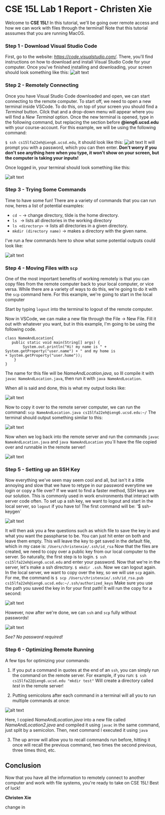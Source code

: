 # CSE 15L Lab 1 Report - Christen Xie  

Welcome to **CSE 15L!** In this tutorial, we'll be going over remote access and how we can work with files through the terminal! Note that this tutorial asssumes that you are running MacOS.

### Step 1 - Download Visual Studio Code
First, go to the website: *https://code.visualstudio.com/*. There, you'll find instructions on how to download and install Visual Studio Code for your computer. Once you've finished installing and downloading, your screen should look something like this:
![alt text](https://github.com/christen03/cse15l-lab-reports/blob/main/lab1images/vscode.png)

### Step 2 - Remotely Connecting

Once you have Visual Studio Code downloaded and open, we can start connecting to the remote computer. To start off, we need to open a new terminal inside VSCode. To do this, on top of your screen you should find a *Terminal* button. Cilck that and a drop-down menu will appear where you will find a *New Terminal* option. Once the new terminal is opened, type in the following command, but replacing the section before **@ieng6.ucsd.edu** with your course-account. 
For this example, we will be using the following command:

`$ ssh cs15lfa22eh@ieng6.ucsd.edu`, it should look like this: 
![alt text](https://github.com/christen03/cse15l-lab-reports/blob/main/lab1images/ssh-run.png)
It will prompt you with a password, which you can then enter. **Don't worry if you don't see anything here when you type, it won't show on your screen, but the computer is taking your inputs!**

Once logged in, your terminal should look something like this:

![alt text](https://github.com/christen03/cse15l-lab-reports/blob/main/lab1images/remotely-connected.png)

### Step 3 - Trying Some Commands

Time to have some fun! There are a variety of commands that you can run now, heres a list of potential examples:

- `cd ~` -> change directory, tilde is the home directory.
- `ls ` -> lists all directories in the working directory
- `ls <directory>` -> lists all directories in a given directory.
- `mkdir (directory name)` -> makes a directory with the given name.

I've run a few commands here to show what some potential outputs could look like: 

![alt text](https://github.com/christen03/cse15l-lab-reports/blob/main/lab1images/trying-some-commands.png)

### Step 4 - Moving Files with `scp`

One of the most important benefits of working remotely is that you can copy files from the remote computer back to your local computer, or vice versa. While there are a variety of ways to do this, we're going to do it with the `scp` command here. For this example, we're going to start in the local computer

Start by typing `logout` into the terminal to logout of the remote computer.

Now in VSCode, we can make a new file through the File -> New File. Fill it out with whatever you want, but in this example, I'm going to be using the following code. 

```
class NameAndLocation{
   public static void main(String[] args) {
        System.out.println("Hi! my name is " + System.getProperty("user.name") + " and my home is 
+ System.getProperty("user.home"));
    }
}
```

The name for this file will be *NameAndLocation.java*, so Ill compile it with `javac NameAndLocation.java`, then run it with `java NameAndLocation`.

When all is said and done, this is what my output looks like:

![alt text](https://github.com/christen03/cse15l-lab-reports/blob/main/lab1images/java-running.png)

Now to copy it over to the remote server computer, we can run the command:
`scp NameAndLocation.java cs15lfa22eh@ieng6.ucsd.edu:~/`
The terminal should output something similar to this:

![alt text](https://github.com/christen03/cse15l-lab-reports/blob/main/lab1images/scp-copying.png)

Now when we log back into the remote server and run the commands `javac NameAndLocation.java` and `java NameAndLocation` you`ll have the file copied over and runnable in the remote server! 

![alt text](https://github.com/christen03/cse15l-lab-reports/blob/main/lab1images/scp-copied.png)

### Step 5 - Setting up an SSH Key

Now everything we've seen may seem cool and all, but isn't it a little annoying and slow that we have to retype in our password everytime we login or copy a file over? If we want to find a faster method, SSH keys are our solution. This is commonly used in work environments that interact with server code often. To set up a ssh key, we want to logout and start in the local server, so `logout` if you have to! The first command will be:
'$ ssh-keygen`

![alt text](https://github.com/christen03/cse15l-lab-reports/blob/main/lab1images/ssh-key-generate.png)

It will then ask you a few questions such as which file to save the key in and what you want the passpharse to be. You can just hit enter on both and leave them empty. This will leave the key to get saved in the default file, which in my case is:
`/Users/christenxie/.ssh/id_rsa`
Now that the files are created, we need to copy over a public key from our local computer to the server. So naturally, the first step is to login.
`$ ssh cs15lfa22eh@ieng6.ucsd.edu` and enter your password.
Now that we're in the server, let's make a ssh directory.
`$ mkdir .ssh`. Now we can logout again.
In the local server, we want to copy over the key, so we will use `scp` again. For me, the command is 
`$ scp /Users/christenxie/.ssh/id_rsa.pub cs15lfa22eh@ieng6.ucsd.edu:~/.ssh/authorized_keys`
Make sure you use the path you saved the key in for your first path! It will run the copy for a second: 

![alt text](https://github.com/christen03/cse15l-lab-reports/blob/main/lab1images/ssh-key-login.png)

However, now after we're done, we can `ssh` and `scp` fully without passwords!

![alt text](https://github.com/christen03/cse15l-lab-reports/blob/main/lab1images/ssh-key-loggedin.png)

*See? No password required!*

### Step 6 - Optimizing Remote Running

A few tips for optimizing your commands:
1. If you put a command in quotes at the end of an `ssh`, you can simply run the command on the remote server. For example, if you run:
`$ ssh cs15lfa22@ieng6.ucsd.edu "mkdir test"`
Will create a directory called *test* in the remote server!

2. Putting semicolons after each command in a terminal will all you to run multiple commands at once:  

![alt text](https://github.com/christen03/cse15l-lab-reports/blob/main/lab1images/optimize.png)

Here, I copied *NameAndLocation.java* into a new file called *NameAndLocation2.java* and compiled it using `javac` in the same command, just split by a semicolon. Then, next command I executed it using `java`

3. The up arrow will allow you to recall commands run before, hitting it once will recall the previous command, two times the second previous, three times third, etc.

## Conclusion

Now that you have all the information to remotely connect to another computer and work with file systems, you're ready to take on CSE 15L! Best of luck!

**Christen Xie**

change in

